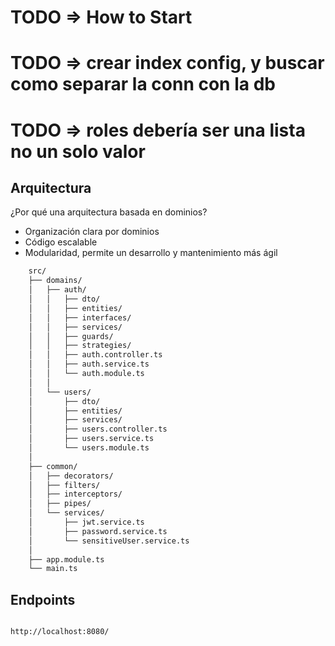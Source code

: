 # TODO => How to Start
# TODO => crear index config, y buscar como separar la conn con la db
# TODO => roles debería ser una lista no un solo valor
## Arquitectura

¿Por qué una arquitectura basada en dominios?

- Organización clara por dominios
- Código escalable
- Modularidad, permite un desarrollo y mantenimiento más ágil

```bash
    src/
    ├── domains/
    │   ├── auth/
    │   │   ├── dto/
    │   │   ├── entities/
    │   │   ├── interfaces/
    │   │   ├── services/
    │   │   ├── guards/
    │   │   ├── strategies/
    │   │   ├── auth.controller.ts
    │   │   ├── auth.service.ts
    │   │   └── auth.module.ts
    │   │
    │   └── users/
    │       ├── dto/
    │       ├── entities/
    │       ├── services/
    │       ├── users.controller.ts
    │       ├── users.service.ts
    │       └── users.module.ts
    │
    ├── common/
    │   ├── decorators/
    │   ├── filters/
    │   ├── interceptors/
    │   ├── pipes/
    │   └── services/
    │       ├── jwt.service.ts
    │       ├── password.service.ts
    │       └── sensitiveUser.service.ts
    │
    ├── app.module.ts
    └── main.ts
```

## Endpoints

```bash

http://localhost:8080/

```
